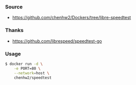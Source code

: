 ### Source

- https://github.com/chenhw2/Dockers/tree/libre-speedtest

### Thanks

- https://github.com/librespeed/speedtest-go

### Usage

```bash
$ docker run -d \
    -e PORT=80 \
    --network=host \
    chenhw2/speedtest
```
